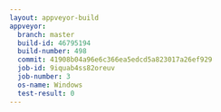 ```yaml
---
layout: appveyor-build
appveyor:
  branch: master
  build-id: 46795194
  build-number: 498
  commit: 41908b04a96e6c366ea5edcd5a823017a26ef929
  job-id: 9iquab4ss82oreuv
  job-number: 3
  os-name: Windows
  test-result: 0
---
```

